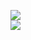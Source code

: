 [![](https://img.shields.io/badge/Made%20With-Github%20Spray-lightgrey.svg?style=for-the-badge&logo=github)](https://github.com/Annihil/github-spray#1735)  
[![](https://i.imgur.com/2DrTn0Z.gif)](https://github.com/Annihil/github-spray)